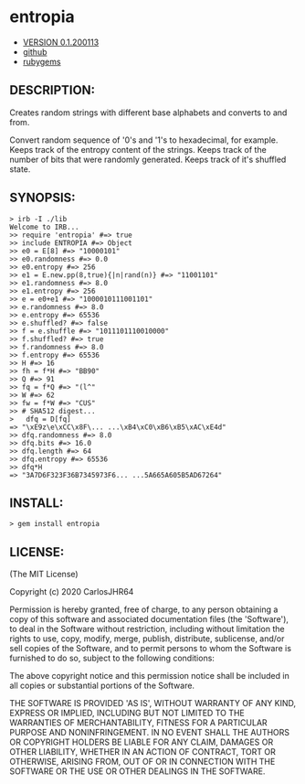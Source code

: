 # entropia

* [VERSION 0.1.200113](https://github.com/carlosjhr64/entropia/releases)
* [github](https://www.github.com/carlosjhr64/entropia)
* [rubygems](https://rubygems.org/gems/entropia)

## DESCRIPTION:

Creates random strings with different base alphabets and
converts to and from.

Convert random sequence of '0's and '1's to hexadecimal, for example.
Keeps track of the entropy content of the strings.
Keeps track of the number of bits that were randomly generated.
Keeps track of it's shuffled state.

## SYNOPSIS:

    > irb -I ./lib 
    Welcome to IRB...
    >> require 'entropia' #=> true
    >> include ENTROPIA #=> Object
    >> e0 = E[8] #=> "10000101"
    >> e0.randomness #=> 0.0
    >> e0.entropy #=> 256
    >> e1 = E.new.pp(8,true){|n|rand(n)} #=> "11001101"
    >> e1.randomness #=> 8.0
    >> e1.entropy #=> 256
    >> e = e0+e1 #=> "1000010111001101"
    >> e.randomness #=> 8.0
    >> e.entropy #=> 65536
    >> e.shuffled? #=> false
    >> f = e.shuffle #=> "1011101110010000"
    >> f.shuffled? #=> true
    >> f.randomness #=> 8.0
    >> f.entropy #=> 65536
    >> H #=> 16
    >> fh = f*H #=> "BB90"
    >> Q #=> 91
    >> fq = f*Q #=> "(l^"
    >> W #=> 62
    >> fw = f*W #=> "CUS"
    >> # SHA512 digest...
    >   dfq = D[fq]
    => "\xE9z\e\xCC\x8F\... ...\xB4\xC0\xB6\xB5\xAC\xE4d"
    >> dfq.randomness #=> 8.0
    >> dfq.bits #=> 16.0
    >> dfq.length #=> 64
    >> dfq.entropy #=> 65536
    >> dfq*H
    => "3A7D6F323F36B7345973F6... ...5A665A605B5AD67264"

## INSTALL:

    > gem install entropia

## LICENSE:

(The MIT License)

Copyright (c) 2020 CarlosJHR64

Permission is hereby granted, free of charge, to any person obtaining
a copy of this software and associated documentation files (the
'Software'), to deal in the Software without restriction, including
without limitation the rights to use, copy, modify, merge, publish,
distribute, sublicense, and/or sell copies of the Software, and to
permit persons to whom the Software is furnished to do so, subject to
the following conditions:

The above copyright notice and this permission notice shall be
included in all copies or substantial portions of the Software.

THE SOFTWARE IS PROVIDED 'AS IS', WITHOUT WARRANTY OF ANY KIND,
EXPRESS OR IMPLIED, INCLUDING BUT NOT LIMITED TO THE WARRANTIES OF
MERCHANTABILITY, FITNESS FOR A PARTICULAR PURPOSE AND NONINFRINGEMENT.
IN NO EVENT SHALL THE AUTHORS OR COPYRIGHT HOLDERS BE LIABLE FOR ANY
CLAIM, DAMAGES OR OTHER LIABILITY, WHETHER IN AN ACTION OF CONTRACT,
TORT OR OTHERWISE, ARISING FROM, OUT OF OR IN CONNECTION WITH THE
SOFTWARE OR THE USE OR OTHER DEALINGS IN THE SOFTWARE.
